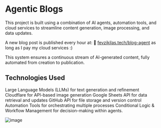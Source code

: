 # Agentic Blogs
This project is built using a combination of AI agents, automation tools, and cloud services to streamline content generation, image processing, and data updates.

A new blog post is published every hour at:
🔗 [fevzikilas.tech/blog-agent](https://fevzikilas.tech/blog-agent/)  as long as I pay my cloud services :)

This system ensures a continuous stream of AI-generated content, fully automated from creation to publication. 
## Technologies Used
Large Language Models (LLMs) for text generation and refinement
Cloudflare for API-based image generation
Google Sheets API for data retrieval and updates
GitHub API for file storage and version control
Automation Tools for orchestrating multiple processes
Conditional Logic & Workflow Management for decision-making within agents.

![image](https://github.com/user-attachments/assets/c8fede1a-5f23-40f8-8349-cf4ac5365f50)
